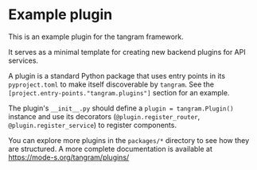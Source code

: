 # Example plugin

This is an example plugin for the tangram framework.

It serves as a minimal template for creating new backend plugins for API services.

A plugin is a standard Python package that uses entry points in its `pyproject.toml` to make itself discoverable by `tangram`. See the `[project.entry-points."tangram.plugins"]` section for an example.

The plugin's `__init__.py` should define a `plugin = tangram.Plugin()` instance and use its decorators (`@plugin.register_router`, `@plugin.register_service`) to register components.

You can explore more plugins in the `packages/*` directory to see how they are structured. A more complete documentation is available at <https://mode-s.org/tangram/plugins/>
